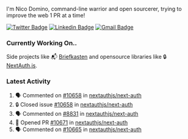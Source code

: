 
I'm Nico Domino, command-line warrior and open sourcerer, trying to improve the web 1 PR at a time!

[![Twitter Badge](https://img.shields.io/badge/-@ndom91-1ca0f1?style=flat-square&labelColor=1ca0f1&logo=twitter&logoColor=white&link=https://twitter.com/ndom91)](https://twitter.com/ndom91) [![Linkedin Badge](https://img.shields.io/badge/-ndom91-blue?style=flat-square&logo=Linkedin&logoColor=white&link=https://www.linkedin.com/in/ndom91/)](https://www.linkedin.com/in/ndom91/) [![Gmail Badge](https://img.shields.io/badge/-yo@ndo.dev-c14438?style=flat-square&logo=mail.ru&logoColor=white&link=mailto:yo@ndo.dev)](mailto:yo@ndo.dev)

### Currently Working On..

Side projects like 📬 [Briefkasten](https://briefkastenhq.com) and opensource libraries like 🔒 [NextAuth.js](https://github.com/nextauthjs/next-auth).

<!--START_SECTION_PROFILE_VIEWS:readme-info-->
<!--END_SECTION_PROFILE_VIEWS:readme-info-->

<!--START_SECTION_DAILY_COMMIT:readme-info-->
<!--END_SECTION_DAILY_COMMIT:readme-info-->

<!--START_SECTION_WEEKLY_COMMIT:readme-info-->
<!--END_SECTION_WEEKLY_COMMIT:readme-info-->

### Latest Activity

<!--START_SECTION:activity-->
1. 🗣 Commented on [#10658](https://github.com/nextauthjs/next-auth/issues/10658#issuecomment-2068135026) in [nextauthjs/next-auth](https://github.com/nextauthjs/next-auth)
2. 🔒 Closed issue [#10658](https://github.com/nextauthjs/next-auth/issues/10658) in [nextauthjs/next-auth](https://github.com/nextauthjs/next-auth)
3. 🗣 Commented on [#8831](https://github.com/nextauthjs/next-auth/issues/8831#issuecomment-2068124717) in [nextauthjs/next-auth](https://github.com/nextauthjs/next-auth)
4. 💪 Opened PR [#10671](https://github.com/nextauthjs/next-auth/pull/10671) in [nextauthjs/next-auth](https://github.com/nextauthjs/next-auth)
5. 🗣 Commented on [#10665](https://github.com/nextauthjs/next-auth/issues/10665#issuecomment-2068123002) in [nextauthjs/next-auth](https://github.com/nextauthjs/next-auth)
<!--END_SECTION:activity-->
